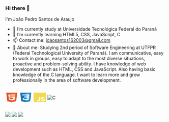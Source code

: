 ### Hi there 👋
I'm João Pedro Santos de Araujo

- 🔭 I’m currently study at Universidade Tecnológica Federal do Paraná 
- 🌱 I’m currently learning HTML5, CSS, JavaScript, C 
- 📫 Contact me: joaosantos162003@gmail.com
- 👦 About me: Studying 2nd period of Software Engineering at UTFPR (Federal Technological University of Paraná).
I am communicative, easy to work in groups, easy to adapt to the most diverse situations, proactive and problem-solving ability. I have knowledge of web development such as HTML, CSS and JavaScript. Also having basic knowledge of the C language. I want to learn more and grow professionally in the area of software development.

<div style="display: inline_block"><br>
  <img align="center" alt="HTML" height="30" width="40" src="https://raw.githubusercontent.com/devicons/devicon/master/icons/html5/html5-original.svg">
  <img align="center" alt="CSS" height="30" width="40" src="https://raw.githubusercontent.com/devicons/devicon/master/icons/css3/css3-original.svg">
  <img align="center" alt="Js" height="30" width="40" src="https://raw.githubusercontent.com/devicons/devicon/master/icons/javascript/javascript-plain.svg">
  <img align="center" alt="C" height="35" width="35" src="https://lh3.googleusercontent.com/pw/AMWts8ByM7Ydsn9bqFmuSJAC8bgpMS7HETUKVz_u3c9E6xkTOUR1omaBlG-GXJLLPEnqFeRySCnXjJri2jJoad9pZUq4AtnVLeMYtpimrZJ-SKTqoqp9ddEsktMmAX7IpBfU4MezBPRLuRX3fj9tIzpXsFfi=w532-h587-no?authuser=0">
  

 <img align="right"  height="150" style="border-radius:50px;" >
</div>
  
  ##
 
<div> 
  

  <a href = "mailto:joaosantos162003@gmail.com"><img src="https://img.shields.io/badge/-Gmail-%23333?style=for-the-badge&logo=gmail&logoColor=white" target="_blank"></a>
  <a href="https://www.linkedin.com/in/joaopedrosaraujo/" target="_blank" rel="external"><img src="https://img.shields.io/badge/-LinkedIn-%230077B5?style=for-the-badge&logo=linkedin&logoColor=white" target="_blank"></a>
  <a href="https://instagram.com/santosajoao" target="_blank" rel="external"><img src="https://img.shields.io/badge/-Instagram-%23E4405F?style=for-the-badge&logo=instagram&logoColor=white" target="_blank" rel="external"></a>
  
</div>
